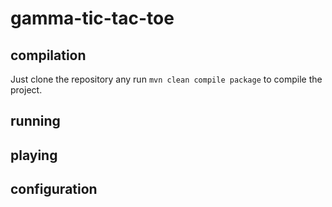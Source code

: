 # gamma-tic-tac-toe

## compilation

Just clone the repository any run `mvn clean compile package` to compile the project.

## running

## playing

## configuration
